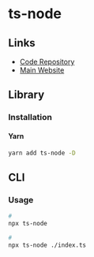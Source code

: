 # ts-node

## Links

- [Code Repository](https://github.com/TypeStrong/ts-node)
- [Main Website](https://typestrong.org/ts-node/)

## Library

### Installation

#### Yarn

```sh
yarn add ts-node -D
```

## CLI

### Usage

```sh
#
npx ts-node

#
npx ts-node ./index.ts
```
